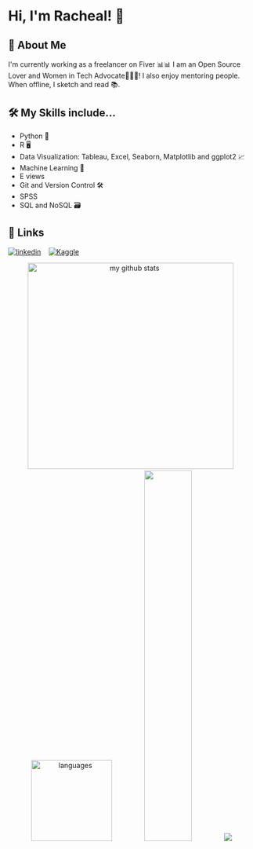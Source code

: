 
# Hi, I'm Racheal! 👋

  
## 🚀 About Me
I'm currently working as a freelancer on Fiver 📊📊 I am an Open Source Lover and Women in Tech Advocate👩🏽‍💻! I also enjoy mentoring people. When offline, I sketch  and read 📚. <br>

<!--I am currently looking for new roles as a:
- Data Scientist
- Data Analyst
- Business Analyst -->

  
## 🛠 My Skills include...
- Python 🐍
- R 🖥️
- Data Visualization: Tableau, Excel, Seaborn, Matplotlib and ggplot2 📈
- Machine Learning 🤖
- E views
- Git and Version Control 🛠️
- SPSS
- SQL and NoSQL 🗃️


  
## 🔗 Links

[![linkedin](https://img.shields.io/badge/linkedin-0A66C2?style=for-the-badge&logo=linkedin&logoColor=white)](www.linkedin.com/in/racheal-babatunde-data-analyst) &nbsp;&nbsp;
[![Kaggle](https://img.shields.io/badge/Kaggle-035a7d?style=for-the-badge&logo=kaggle&logoColor=white)](https://www.kaggle.com/rachealbabatunde/discussion)&nbsp;&nbsp;

<!---<a href="mailto:rachealayobami50@gmail.com">
  <img alt="Mail" src="https://img.shields.io/badge/Gmail-D14836?style=for-the-badge&logo=gmail&logoColor=white" />
</a> &nbsp;&nbsp;--->


<p align="center">
<img src="https://github-readme-stats.vercel.app/api?username=rhaycheal&show_icons=true&theme=radical&count_private=true" alt="my github stats" width="420"/>&nbsp; <img src="https://github-readme-stats.vercel.app/api/top-langs/?username=rhaycheal&langs_count=4&layout=compact&theme=radical&count_private=true" alt="languages" height="165">
<img width="44%" src="https://github-readme-streak-stats.herokuapp.com/?user=rhaycheal&theme=radical&cache_seconds=30&hide_border=true"/>

  <img src="https://github-profile-summary-cards.vercel.app/api/cards/profile-details?username=rhaycheal&theme=radical"  />
</p>

<!---
Rhaycheal/Rhaycheal is a ✨ special ✨ repository because its `README.md` (this file) appears on your GitHub profile.
You can click the Preview link to take a look at your changes.
--->
